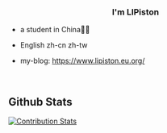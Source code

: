 
### <div align="center">I'm LIPiston</div>  
  

- a student in China🦴🦴  
  

- English zh-cn zh-tw  
  
- my-blog: https://www.lipiston.eu.org/

<br/>  

## Github Stats  

[![Contribution Stats](https://github-contribution-stats.vercel.app/api/?username=LIPiston)](https://github.com/LordDashMe/github-contribution-stats/)

